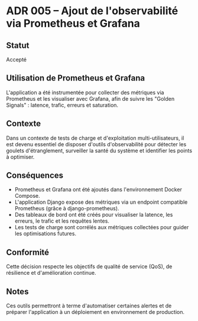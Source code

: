 # ADR 005 – Ajout de l'observabilité via Prometheus et Grafana

## Statut
Accepté

## Utilisation de Prometheus et Grafana
L'application a été instrumentée pour collecter des métriques via Prometheus et les visualiser avec Grafana, afin de suivre les "Golden Signals" : latence, trafic, erreurs et saturation.

## Contexte
Dans un contexte de tests de charge et d'exploitation multi-utilisateurs, il est devenu essentiel de disposer d'outils d'observabilité pour détecter les goulets d'étranglement, surveiller la santé du système et identifier les points à optimiser.

## Conséquences
- Prometheus et Grafana ont été ajoutés dans l'environnement Docker Compose.
- L'application Django expose des métriques via un endpoint compatible Prometheus (grâce à django-prometheus).
- Des tableaux de bord ont été créés pour visualiser la latence, les erreurs, le trafic et les requêtes lentes.
- Les tests de charge sont corrélés aux métriques collectées pour guider les optimisations futures.

## Conformité
Cette décision respecte les objectifs de qualité de service (QoS), de résilience et d'amélioration continue.

## Notes
Ces outils permettront à terme d'automatiser certaines alertes et de préparer l'application à un déploiement en environnement de production.